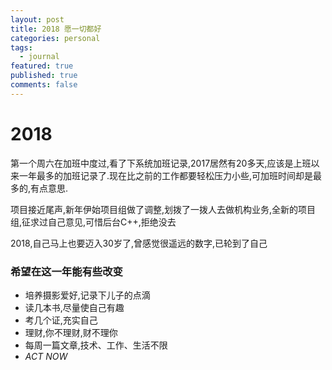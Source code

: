 ```yaml
---
layout: post
title: 2018 愿一切都好
categories: personal
tags:
  - journal
featured: true
published: true
comments: false
---
```

>

# 2018
第一个周六在加班中度过,看了下系统加班记录,2017居然有20多天,应该是上班以来一年最多的加班记录了.现在比之前的工作都要轻松压力小些,可加班时间却是最多的,有点意思.

项目接近尾声,新年伊始项目组做了调整,划拨了一拨人去做机构业务,全新的项目组,征求过自己意见,可惜后台C++,拒绝没去

2018,自己马上也要迈入30岁了,曾感觉很遥远的数字,已轮到了自己
### 希望在这一年能有些改变
* 培养摄影爱好,记录下儿子的点滴
* 读几本书,尽量使自己有趣
* 考几个证,充实自己
* 理财,你不理财,财不理你
* 每周一篇文章,技术、工作、生活不限
* *ACT NOW*
